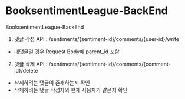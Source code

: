 # BooksentimentLeague-BackEnd
BooksentimentLeague-BackEnd

1. 댓글 작성 API
: /sentiments/{sentiment-id}/comments/{user-id}/write
- 대댓글일 경우 Request Body에 parent_id 포함

2. 댓글 삭제 API
: /sentiments/{sentiment-id}/comments/{comment-id}/delete
- 삭제하려는 댓글이 존재하는지 확인
- 삭제하려는 댓글 작성자와 현재 사용자가 같은지 확인